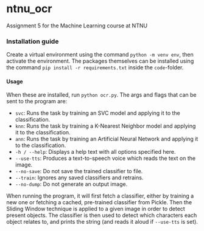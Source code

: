 # ntnu_ocr
Assignment 5 for the Machine Learning course at NTNU

### Installation guide
Create a virtual environment using the command `python -m venv env`, then activate the environment. The packages themselves can be installed using the command `pip install -r requirements.txt` inside the `code`-folder. 
#### Usage
When these are installed, run `python ocr.py`. 
The args and flags that can be sent to the program are:
* `svc`: Runs the task by training an SVC model and applying it to the classification.
* `knn`: Runs the task by training a K-Nearest Neighbor model and applying it to the classification.
* `ann`: Runs the task by training an Artificial Neural Network and applying it to the classification.
* `-h / --help`: Displays a help text with all options specified here.
* `--use-tts`: Produces a text-to-speech voice which reads the text on the image.
* `--no-save`: Do not save the trained classifier to file.
* `--train`: Ignores any saved classifiers and retrains.
* `--no-dump`: Do not generate an output image.

When running the program, it will first fetch a classifier, either by training a new one or fetching a cached, pre-trained classifier from Pickle. Then the Sliding Window technique is applied to a given image in order to detect present objects. The classifier is then used to detect which characters each object relates to, and prints the string (and reads it aloud if `--use-tts` is set).
